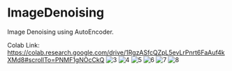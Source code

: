# ImageDenoising
Image Denoising using AutoEncoder.

Colab Link: https://colab.research.google.com/drive/1RgzASfcQZpL5evLrPnrt6FaAuf4kXMd8#scrollTo=PNMF1gNOcCkQ
![3](https://github.com/user-attachments/assets/c62837a9-79c0-464d-bb02-e7594f32182a)
![4](https://github.com/user-attachments/assets/03240e36-f9e7-46cd-bcd2-8d7603bef93d)
![5](https://github.com/user-attachments/assets/589fe2d0-25b8-4c55-b60a-8170084a7294)
![6](https://github.com/user-attachments/assets/4645fca1-a423-483b-b16f-59802d470869)
![7](https://github.com/user-attachments/assets/543358c9-34df-4982-b62a-633d28067af6)
![8](https://github.com/user-attachments/assets/948e9762-841e-405b-b2e4-b99f1eb8a636)
